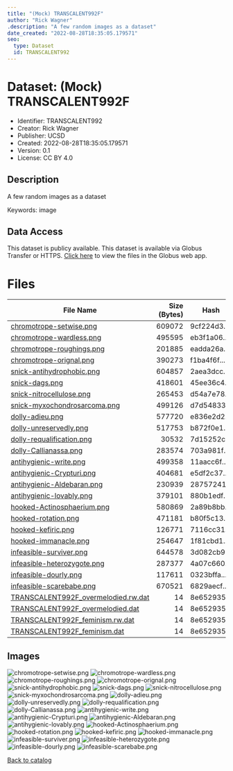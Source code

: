 ```yaml
---
title: "(Mock) TRANSCALENT992F"
author: "Rick Wagner"
.description: "A few random images as a dataset"
date_created: "2022-08-28T18:35:05.179571"
seo:
  type: Dataset
  id: TRANSCALENT992
---
```

# Dataset: (Mock) TRANSCALENT992F
- Identifier: TRANSCALENT992
- Creator: Rick Wagner
- Publisher: UCSD
- Created: 2022-08-28T18:35:05.179571
- Version: 0.1
- License: CC BY 4.0
## Description
A few random images as a dataset

Keywords: image
## Data Access
This dataset is publicy available.
This dataset is available via Globus Transfer or HTTPS.
[Click here](https://app.globus.org/file-manager?origin_id=6528bad5-bc02-497d-8a4f-a38547d0e72a&origin_path=/serverless/public/TRANSCALENT992/) to view the files in the Globus web app.
# Files
|                                                                       File Name                                                                       |Size (Bytes)|   Hash    |
|-------------------------------------------------------------------------------------------------------------------------------------------------------|-----------:|-----------|
|[chromotrope-setwise.png](https://g-b0978f.0ed28.75bc.data.globus.org/serverless/public/TRANSCALENT992/chromotrope-setwise.png)                        |      609072|9cf224d3...|
|[chromotrope-wardless.png](https://g-b0978f.0ed28.75bc.data.globus.org/serverless/public/TRANSCALENT992/chromotrope-wardless.png)                      |      495595|eb3f1a06...|
|[chromotrope-roughings.png](https://g-b0978f.0ed28.75bc.data.globus.org/serverless/public/TRANSCALENT992/chromotrope-roughings.png)                    |      201885|eadda26a...|
|[chromotrope-orignal.png](https://g-b0978f.0ed28.75bc.data.globus.org/serverless/public/TRANSCALENT992/chromotrope-orignal.png)                        |      390273|f1ba4f6f...|
|[snick-antihydrophobic.png](https://g-b0978f.0ed28.75bc.data.globus.org/serverless/public/TRANSCALENT992/snick-antihydrophobic.png)                    |      604857|2aea3dcc...|
|[snick-dags.png](https://g-b0978f.0ed28.75bc.data.globus.org/serverless/public/TRANSCALENT992/snick-dags.png)                                          |      418601|45ee36c4...|
|[snick-nitrocellulose.png](https://g-b0978f.0ed28.75bc.data.globus.org/serverless/public/TRANSCALENT992/snick-nitrocellulose.png)                      |      265453|d54a7e78...|
|[snick-myxochondrosarcoma.png](https://g-b0978f.0ed28.75bc.data.globus.org/serverless/public/TRANSCALENT992/snick-myxochondrosarcoma.png)              |      499126|d7d54833...|
|[dolly-adieu.png](https://g-b0978f.0ed28.75bc.data.globus.org/serverless/public/TRANSCALENT992/dolly-adieu.png)                                        |      577720|e836e2d2...|
|[dolly-unreservedly.png](https://g-b0978f.0ed28.75bc.data.globus.org/serverless/public/TRANSCALENT992/dolly-unreservedly.png)                          |      517753|b872f0e1...|
|[dolly-requalification.png](https://g-b0978f.0ed28.75bc.data.globus.org/serverless/public/TRANSCALENT992/dolly-requalification.png)                    |       30532|7d15252c...|
|[dolly-Callianassa.png](https://g-b0978f.0ed28.75bc.data.globus.org/serverless/public/TRANSCALENT992/dolly-Callianassa.png)                            |      283574|703a981f...|
|[antihygienic-write.png](https://g-b0978f.0ed28.75bc.data.globus.org/serverless/public/TRANSCALENT992/antihygienic-write.png)                          |      499358|11aacc6f...|
|[antihygienic-Crypturi.png](https://g-b0978f.0ed28.75bc.data.globus.org/serverless/public/TRANSCALENT992/antihygienic-Crypturi.png)                    |      404681|e5df2c37...|
|[antihygienic-Aldebaran.png](https://g-b0978f.0ed28.75bc.data.globus.org/serverless/public/TRANSCALENT992/antihygienic-Aldebaran.png)                  |      230939|28757241...|
|[antihygienic-lovably.png](https://g-b0978f.0ed28.75bc.data.globus.org/serverless/public/TRANSCALENT992/antihygienic-lovably.png)                      |      379101|880b1edf...|
|[hooked-Actinosphaerium.png](https://g-b0978f.0ed28.75bc.data.globus.org/serverless/public/TRANSCALENT992/hooked-Actinosphaerium.png)                  |      580869|2a89b8bb...|
|[hooked-rotation.png](https://g-b0978f.0ed28.75bc.data.globus.org/serverless/public/TRANSCALENT992/hooked-rotation.png)                                |      471181|b80f5c13...|
|[hooked-kefiric.png](https://g-b0978f.0ed28.75bc.data.globus.org/serverless/public/TRANSCALENT992/hooked-kefiric.png)                                  |      126771|7116cc31...|
|[hooked-immanacle.png](https://g-b0978f.0ed28.75bc.data.globus.org/serverless/public/TRANSCALENT992/hooked-immanacle.png)                              |      254647|1f81cbd1...|
|[infeasible-surviver.png](https://g-b0978f.0ed28.75bc.data.globus.org/serverless/public/TRANSCALENT992/infeasible-surviver.png)                        |      644578|3d082cb9...|
|[infeasible-heterozygote.png](https://g-b0978f.0ed28.75bc.data.globus.org/serverless/public/TRANSCALENT992/infeasible-heterozygote.png)                |      287377|4a07c660...|
|[infeasible-dourly.png](https://g-b0978f.0ed28.75bc.data.globus.org/serverless/public/TRANSCALENT992/infeasible-dourly.png)                            |      117611|0323bffa...|
|[infeasible-scarebabe.png](https://g-b0978f.0ed28.75bc.data.globus.org/serverless/public/TRANSCALENT992/infeasible-scarebabe.png)                      |      670521|6829aecf...|
|[TRANSCALENT992F_overmelodied.rw.dat](https://g-b0978f.0ed28.75bc.data.globus.org/serverless/public/TRANSCALENT992/TRANSCALENT992F_overmelodied.rw.dat)|          14|8e652935...|
|[TRANSCALENT992F_overmelodied.dat](https://g-b0978f.0ed28.75bc.data.globus.org/serverless/public/TRANSCALENT992/TRANSCALENT992F_overmelodied.dat)      |          14|8e652935...|
|[TRANSCALENT992F_feminism.rw.dat](https://g-b0978f.0ed28.75bc.data.globus.org/serverless/public/TRANSCALENT992/TRANSCALENT992F_feminism.rw.dat)        |          14|8e652935...|
|[TRANSCALENT992F_feminism.dat](https://g-b0978f.0ed28.75bc.data.globus.org/serverless/public/TRANSCALENT992/TRANSCALENT992F_feminism.dat)              |          14|8e652935...|
## Images
![chromotrope-setwise.png](https://g-b0978f.0ed28.75bc.data.globus.org/serverless/public/TRANSCALENT992/chromotrope-setwise.png) ![chromotrope-wardless.png](https://g-b0978f.0ed28.75bc.data.globus.org/serverless/public/TRANSCALENT992/chromotrope-wardless.png) ![chromotrope-roughings.png](https://g-b0978f.0ed28.75bc.data.globus.org/serverless/public/TRANSCALENT992/chromotrope-roughings.png) ![chromotrope-orignal.png](https://g-b0978f.0ed28.75bc.data.globus.org/serverless/public/TRANSCALENT992/chromotrope-orignal.png) ![snick-antihydrophobic.png](https://g-b0978f.0ed28.75bc.data.globus.org/serverless/public/TRANSCALENT992/snick-antihydrophobic.png) ![snick-dags.png](https://g-b0978f.0ed28.75bc.data.globus.org/serverless/public/TRANSCALENT992/snick-dags.png) ![snick-nitrocellulose.png](https://g-b0978f.0ed28.75bc.data.globus.org/serverless/public/TRANSCALENT992/snick-nitrocellulose.png) ![snick-myxochondrosarcoma.png](https://g-b0978f.0ed28.75bc.data.globus.org/serverless/public/TRANSCALENT992/snick-myxochondrosarcoma.png) ![dolly-adieu.png](https://g-b0978f.0ed28.75bc.data.globus.org/serverless/public/TRANSCALENT992/dolly-adieu.png) ![dolly-unreservedly.png](https://g-b0978f.0ed28.75bc.data.globus.org/serverless/public/TRANSCALENT992/dolly-unreservedly.png) ![dolly-requalification.png](https://g-b0978f.0ed28.75bc.data.globus.org/serverless/public/TRANSCALENT992/dolly-requalification.png) ![dolly-Callianassa.png](https://g-b0978f.0ed28.75bc.data.globus.org/serverless/public/TRANSCALENT992/dolly-Callianassa.png) ![antihygienic-write.png](https://g-b0978f.0ed28.75bc.data.globus.org/serverless/public/TRANSCALENT992/antihygienic-write.png) ![antihygienic-Crypturi.png](https://g-b0978f.0ed28.75bc.data.globus.org/serverless/public/TRANSCALENT992/antihygienic-Crypturi.png) ![antihygienic-Aldebaran.png](https://g-b0978f.0ed28.75bc.data.globus.org/serverless/public/TRANSCALENT992/antihygienic-Aldebaran.png) ![antihygienic-lovably.png](https://g-b0978f.0ed28.75bc.data.globus.org/serverless/public/TRANSCALENT992/antihygienic-lovably.png) ![hooked-Actinosphaerium.png](https://g-b0978f.0ed28.75bc.data.globus.org/serverless/public/TRANSCALENT992/hooked-Actinosphaerium.png) ![hooked-rotation.png](https://g-b0978f.0ed28.75bc.data.globus.org/serverless/public/TRANSCALENT992/hooked-rotation.png) ![hooked-kefiric.png](https://g-b0978f.0ed28.75bc.data.globus.org/serverless/public/TRANSCALENT992/hooked-kefiric.png) ![hooked-immanacle.png](https://g-b0978f.0ed28.75bc.data.globus.org/serverless/public/TRANSCALENT992/hooked-immanacle.png) ![infeasible-surviver.png](https://g-b0978f.0ed28.75bc.data.globus.org/serverless/public/TRANSCALENT992/infeasible-surviver.png) ![infeasible-heterozygote.png](https://g-b0978f.0ed28.75bc.data.globus.org/serverless/public/TRANSCALENT992/infeasible-heterozygote.png) ![infeasible-dourly.png](https://g-b0978f.0ed28.75bc.data.globus.org/serverless/public/TRANSCALENT992/infeasible-dourly.png) ![infeasible-scarebabe.png](https://g-b0978f.0ed28.75bc.data.globus.org/serverless/public/TRANSCALENT992/infeasible-scarebabe.png) 

[Back to catalog](../)

